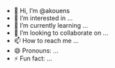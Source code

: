 - 👋 Hi, I’m @akouens
- 👀 I’m interested in ...
- 🌱 I’m currently learning ...
- 💞️ I’m looking to collaborate on ...
- 📫 How to reach me ...
- 😄 Pronouns: ...
- ⚡ Fun fact: ...

<!---
akouens/akouens is a ✨ special ✨ repository because its `README.md` (this file) appears on your GitHub profile.
You can click the Preview link to take a look at your changes.
--->
